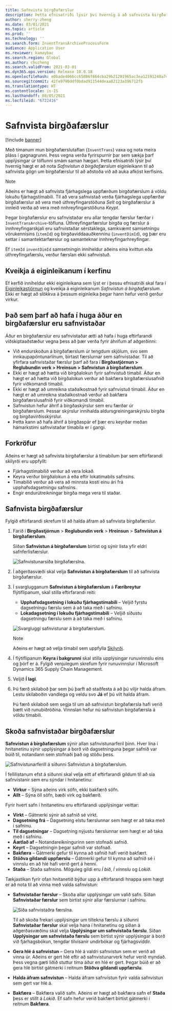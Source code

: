 ```yaml
---
title: Safnvista birgðafærslur
description: Þetta efnisatriði lýsir því hvernig á að safnvista birgðafærslugögn til að hjálpa við að auka afköst kerfisins.
author: sherry-zheng
ms.date: 03/01/2021
ms.topic: article
ms.prod: ''
ms.technology: ''
ms.search.form: InventTransArchiveProcessForm
audience: Application User
ms.reviewer: kamaybac
ms.search.region: Global
ms.author: chuzheng
ms.search.validFrom: 2021-03-01
ms.dyn365.ops.version: Release 10.0.18
ms.openlocfilehash: e0bade4066cc65086f864cba29b21201965ac3ea12191240a74c0f46645a2aac
ms.sourcegitcommit: 42fe9790ddf0bdad911544deaa82123a396712fb
ms.translationtype: HT
ms.contentlocale: is-IS
ms.lasthandoff: 08/05/2021
ms.locfileid: "6722416"
---
```

# <a name="archive-inventory-transactions"></a>Safnvista birgðafærslur

[!include [banner](../../includes/banner.md)]

Með tímanum mun birgðafærslutaflan (`InventTrans`) vaxa og nota meira pláss í gagnagrunni. Þess vegna verða fyrirspurnir þar sem sækja þarf upplýsingar úr töflunni smám saman hægari. Þetta efnisatriði lýsir því hvernig hægt er að nota *Safnvistun á birgðafærslum* eiginleikann til að safnvista gögn um birgðafærslur til að aðstoða við að auka afköst kerfisins.

> [!NOTE]
> Aðeins er hægt að safnvista fjárhagslega uppfærðum birgðafærslum á völdu lokuðu fjárhagstímabili. Til að vera safnvistað verða fjárhagslega uppfærðar birgðafærslur að vera með úthreyfingarstöðuna *Selt* og birgðafærslur á innleið verða að vera með nnhreyfingarstöðuna *Keypt*.

Þegar birgðafærslur eru safnvistaðar eru allar tengdar færslur færðar í `InventTransArchive`-töfluna. Úthreyfingarfærslur birgða og færslur á innhreyfingarskjali eru safnvistaðar sérstaklega, samkvæmt samsetningu vörukennisins (`itemId`) og birgðavíddaauðkenninu (`inventDimId`), og þær eru settar í samantektarfærslur og samanteknar innhreyfingarhreyfingar.

Ef `itemId` `inventDimId` samsetningin inniheldur aðeins eina kvittun eða úthreyfingafærslu, verður færslan ekki safnvistuð.

## <a name="turn-on-the-feature-in-your-system"></a>Kveikja á eiginleikanum í kerfinu

Ef kerfið inniheldur ekki eiginleikana sem lýst er í þessu efnisatriði skal fara í [Eiginleikastjórnun](../../fin-ops-core/fin-ops/get-started/feature-management/feature-management-overview.md) og kveikja á eiginleikanum *Safnvistun á birgðafærslum*. Ekki er hægt að slökkva á þessum eiginleika þegar hann hefur verið gerður virkur.

## <a name="things-to-consider-before-you-archive-inventory-transactions"></a>Það sem þarf að hafa í huga áður en birgðafærslur eru safnvistaðar

Áður en birgðafærslur eru safnvistaðar ætti að hafa í huga eftirfarandi viðskiptaaðstæður vegna þess að þær verða fyrir áhrifum af aðgerðinni:

- Við endurskoðun á birgðafærslum úr tengdum skjölum, svo sem innkaupapöntunarlínum, birtast færslurnar sem safnvistaðar. Til að yfirfara safnvistaðar færslur þarf að fara í **Birgðastjórnun \> Reglubundin verk \> Hreinsun \> Safnvistun á birgðafærslum**.
- Ekki er hægt að hætta við birgðalokun fyrir safnvistuð tímabil. Áður en hægt er að hætta við birgðalokun verður að bakfæra birgðafærslusafnið fyrir viðkomandi tímabil.
- Ekki er hægt að umreikna staðalkostnað fyrir safnvistuð tímabil. Áður en hægt er að umreikna staðalkostnað verður að bakfæra birgðafærslusafnið fyrir viðkomandi tímabil.
- Safnvistun hefur áhrif á birgðaskýrslur sem eru færðar úr birgðafærslum. Þessar skýrslur innihalda aldursgreiningarskýrslu birgða og birgðavirðisskýrslur.
- Þetta kann að hafa áhrif á birgðaspár ef þær eru keyrðar meðan hámarkstími safnvistaðar tímabila er í gangi.

## <a name="prerequisites"></a>Forkröfur

Aðeins er hægt að safnvista birgðafærslur á tímabilum þar sem eftirfarandi skilyrði eru uppfyllt:

- Fjárhagstímabilið verður að vera lokað.
- Keyra verður birgðalokun á eða eftir lokatímabils safnsins.
- Tímabilið verður að vera að minnsta kosti einu ári frá upphafsdagsetningu safnsins.
- Engir endurútreikningar birgða mega vera til staðar.

## <a name="archive-inventory-transactions"></a>Safnvista birgðafærslur

Fylgið eftirfarandi skrefum til að halda áfram að safnvista birgðafærslur.

1. Farið í **Birgðastjórnun** \> **Reglubundin verk** \> **Hreinsun** \> **Safnvistun á birgðafærslum**.

    Síðan **Safnvistun á birgðafærslum** birtist og sýnir lista yfir eldri safnferlisfærslur.

    ![Safnvistunarsíða birgðafærslna.](media/archive-inventory-empty.png "Safnvistunarsíða birgðafærslna")

1. Í aðgerðasvæði skal velja **Safnvistun á birgðafærslum** til að safnvista birgðafærslur.
1. Í svarglugganum **Safnvistun á birgðafærslum** á **Færibreytur** flýtiflipanum, skal stilla eftirfarandi reiti:

    - **Upphafsdagsetning í lokuðu fjárhagstímabili** – Veljið fyrstu dagsetningu færslu sem á að taka með í safninu.
    - **Lokadagsetning í lokuðu fjárhagstímabili** – Veljið síðustu dagsetningu færslu sem á að taka með í safninu.

    ![Svargluggi safnvistunar á birgðafærslum.](media/archive-inventory-dates.png "Svargluggi safnvistunar á birgðafærslum")

    > [!NOTE]
    > Aðeins er hægt að velja tímabil sem uppfylla [Skilyrði](#prerequisites).

1. Í flýtiflipanum **Keyra í bakgrunni** skal stilla upplýsingar runuvinnslu eins og þörf er á. Fylgið venjulegum skrefum fyrir runuvinnslur í Microsoft Dynamics 365 Supply Chain Management.
1. Veljið **Í lagi**.
1. Þú færð skilaboð þar sem þú þarft að staðfesta á að þú viljir halda áfram. Lestu skilaboðin vandlega og veldu svo **Já** ef þú vilt halda áfram.

    Þú færð skilaboð sem segja til um að safnvistun birgðafærsla hafi verið bætt við runubiðröðina. Vinnslan hefur nú safnvistun birgðafærsla á völdu tímabili.

## <a name="view-archived-inventory-transactions"></a>Skoða safnvistaðar birgðafærslur

**Safnvistun á birgðafærslum** sýnir allan safnvistunarferil þinn. Hver lína í hnitanetinu sýnir upplýsingar á borð við dagsetninguna þegar safnið var búið til, notandann sem stofnaði það og stöðu þess.

![Safnvistunarferill á síðunni Safnvistun á birgðafærslum.](media/archive-inventory-full.png "Safnvistunarferill á síðunni Safnvistun á birgðafærslum")

Í fellilistanum efst á síðunni skal velja eitt af eftirfarandi gildum til að sía safnvistanir sem eru sýndar í hnitanetinu:

- **Virkur** – Sýna aðeins virk söfn, ekki bakfærð söfn.
- **Allt** – Sýna öll söfn, bæði virk og bakfærð.

Fyrir hvert safn í hnitanetinu eru eftirfarandi upplýsingar veittar:

- **Virkt** – Gátmerki sýnir að safnið sé virkt.
- **Dagsetning frá** – Dagsetning elstu færslunnar sem hægt er að taka með í safninu.
- **Til dagsetningar** – Dagsetning nýjustu færslunnar sem hægt er að taka með í safninu.
- **Áætlað af** – Notandareikningurinn sem stofnaði safnið.
- **Keyrt** – Dagsetningin þegar safnið var stofnað.
- **Bakfæra** – Gátmerki gefur til kynna að safnið hafi verið bakfært.
- **Stöðva gildandi uppfærslu** – Gátmerki gefur til kynna að safnið sé í vinnslu en að hlé hafi verið gert á henni.
- **Staða** – Staða safnsins. Möguleg gildi eru *Í bið*, *Í vinnslu* og *Lokið*.

Tækjastikan fyrir ofan hnitanetið býður upp á eftirfarandi hnappa sem hægt er að nota til að vinna með valda safnvistun:

- **Safnvistaðar færslur** – Skoða allar upplýsingar um valið safn. Síðan **Safnvistaðar færslur** sem birtist sýnir allar færslurnar í safninu.

    ![Síða safnvistaðra færslna.](media/archive-inventory-transactions.png "Síða safnvistaðra færslna")

    Til að skoða frekari upplýsingar um tiltekna færslu á síðunni **Safnvistaðar færslur** skal velja hana í hnitanetinu og síðan á aðgerðasvæðinu skal velja **Upplýsingar um safnvistaða færslu**. Síðan **Upplýsingar um safnvistaða færslu** sem birtist sýnir upplýsingar á borð við fjárhagsbókun, tengdar tilvísanir undirbókar og fjárhagsvíddir.

- **Gera hlé á safnvistun** – Gera hlé á valdri safnvistun sem er verið að vinna úr. Aðeins er gert hlé eftir að safnvistunarverk hefur verið myndað. Þess vegna gæti liðið stuttur tíma áður en hlé er gert. Þegar búið er að gera hlé birtist gátmerki í reitnum **Stöðva gildandi uppfærslu**.
- **Halda áfram safnvistun** – Halda áfram safnvistun fyrir valda safnvistun sem gert var hlé á.
- **Bakfæra** – Bakfæra valið safn. Aðeins er hægt að bakfæra safn ef **Staða** þess er stillt á *Lokið*. Ef safn hefur verið bakfært birtist gátmerki í reitnum **Bakfæra**.
